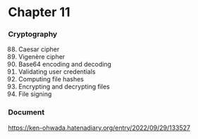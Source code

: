 Chapter 11  
===============

### Cryptography 

88. Caesar cipher  
89. Vigenère cipher  
90. Base64 encoding and decoding  
91. Validating user credentials  
92. Computing file hashes  
93. Encrypting and decrypting files  
94. File signing  

### Document
https://ken-ohwada.hatenadiary.org/entry/2022/09/29/133527

